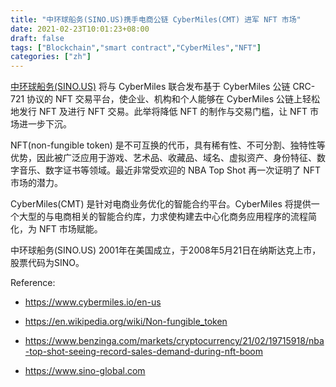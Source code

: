 ```yaml
---
title: "中环球船务(SINO.US)携手电商公链 CyberMiles(CMT) 进军 NFT 市场"
date: 2021-02-23T10:01:23+08:00
draft: false
tags: ["Blockchain","smart contract","CyberMiles","NFT"]
categories: ["zh"]
---
```


[中环球船务(SINO.US)](https://www.sino-global.com/) 将与 CyberMiles 联合发布基于 CyberMiles 公链 CRC-721 协议的 NFT 交易平台，使企业、机构和个人能够在 CyberMiles 公链上轻松地发行 NFT 及进行 NFT 交易。此举将降低 NFT 的制作与交易门槛，让 NFT 市场进一步下沉。

NFT(non-fungible token) 是不可互换的代币，具有稀有性、不可分割、独特性等优势，因此被广泛应用于游戏、艺术品、收藏品、域名、虚拟资产、身份特征、数字音乐、数字证书等领域。最近非常受欢迎的 NBA Top Shot 再一次证明了 NFT 市场的潜力。

CyberMiles(CMT) 是针对电商业务优化的智能合约平台。CyberMiles 将提供一个大型的与电商相关的智能合约库，力求使构建去中心化商务应用程序的流程简化，为 NFT 市场赋能。

中环球船务(SINO.US) 2001年在美国成立，于2008年5月21日在纳斯达克上市，股票代码为SINO。

Reference:

* https://www.cybermiles.io/en-us

* https://en.wikipedia.org/wiki/Non-fungible_token

* https://www.benzinga.com/markets/cryptocurrency/21/02/19715918/nba-top-shot-seeing-record-sales-demand-during-nft-boom

* https://www.sino-global.com

